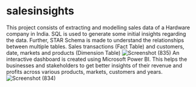 # salesinsights

This project consists of extracting and modelling sales data of a Hardware company in India. SQL is used to generate some initial insights regarding the data. Further, STAR Schema is made to understand the relationships between multiple tables. Sales transactions (Fact Table) and customers, date, markets and products (Dimension Table)
![Screenshot (835)](https://github.com/shreerup/salesinsights/assets/103493858/c0b2252d-de46-46db-8e1e-08daf2f57fb1)
An interactive dashboard is created using Microsoft Power BI. This helps the businesses and stakeholders to get better insights of their revenue and profits across various products, markets, customers and years. 
![Screenshot (834)](https://github.com/shreerup/salesinsights/assets/103493858/7c99d465-ed50-4e31-958a-eaa8c8d9a11a)
